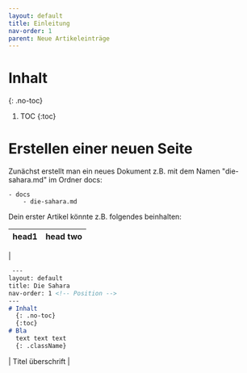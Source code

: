 ```yaml
---
layout: default
title: Einleitung 
nav-order: 1
parent: Neue Artikeleinträge
---
```

# Inhalt
{: .no-toc}
1. TOC
{:toc}

# Erstellen einer neuen Seite

Zunächst erstellt man ein neues Dokument z.B. mit dem Namen "die-sahara.md" im Ordner docs:
 
    - docs
        - die-sahara.md

Dein erster Artikel könnte z.B. folgendes beinhalten: 


| head1        | head two          |
|:-------------|:------------------|
|  
  ```markdown
   ---
  layout: default
  title: Die Sahara
  nav-order: 1 <!-- Position -->
  ---
  # Inhalt 
    {: .no-toc}
    {:toc}
  # Bla
    text text text
    {: .className}
  ```    
 | Titel überschrift |


